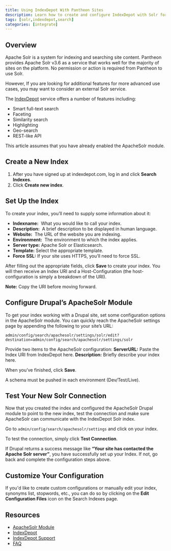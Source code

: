 ```yaml
---
title: Using IndexDepot With Pantheon Sites
description: Learn how to create and configure IndexDepot with Solr for advanced search indexing features for your Drupal or WordPress sites.
tags: [solr,indexdepot,search]
categories: [integrate]
---
```

## Overview

Apache Solr is a system for indexing and searching site content. Pantheon provides Apache Solr v3.6 as a service that works well for the majority of sites on the platform. No permission or action is required from Pantheon to use Solr.

However, If you are looking for additional features for more advanced use cases, you may want to consider an external Solr service.

The [IndexDepot](https://www.indexdepot.com/en/) service offers a number of features including:

- Smart full-text search
- Faceting
- Similarity search
- Highlighting
- Geo-search
- REST-like API

<Alert title="Note" type="info">

This article assumes that you have already enabled the ApacheSolr module.

</Alert>

## Create a New Index

1. After you have signed up at indexdepot.com, log in and click **Search Indexes**.
2. Click **Create new index**.

## Set Up the Index

To create your index, you’ll need to supply some information about it:

- **Indexname:**  What you would like to call your index.
- **Description:**  A brief description to be displayed in human language.
- **Website:**  The URL of the website you are indexing.
- **Environment:**  The environment to which the index applies.
- **Server type:**  Apache Solr or Elasticsearch.
- **Template:** Select the appropriate template.
- **Force SSL:** If your site uses HTTPS, you’ll need to force SSL.

After filling out the appropriate fields, click **Save** to create your index. You will then receive an Index URI and a Host-Configuration (the host-configuration is simply a breakdown of the URI).

**Note:** Copy the URI before moving forward.

## Configure Drupal’s ApacheSolr Module

To get your index working with a Drupal site, set some configuration options in the ApacheSolr module. You can quickly reach the ApacheSolr settings page by appending the following to your site’s URL:

```
admin/config/search/apachesolr/settings/solr/edit?destination=admin/config/search/apachesolr/settings/solr
```

Provide two items to the ApacheSolr configuration:
**ServerURL:** Paste the Index URI from IndexDepot here.
**Description:** Briefly describe your index here.

When you’ve finished, click **Save**.

<Alert title="Warning" type="danger">

A schema must be pushed in each environment (Dev/Test/Live).

</Alert>

## Test Your New Solr Connection

Now that you created the index and configured the ApacheSolr Drupal module to point to the new index, test the connection and make sure ApacheSolr can communicate with the IndexDepot Solr index.

Go to `admin/config/search/apachesolr/settings` and click on your index.

To test the connection, simply click **Test Connection**.

If Drupal returns a success message like **“Your site has contacted the Apache Solr server”**, you have successfully set up your Index. If not, go back and complete the configuration steps above.

## Customize Your Configuration

If you'd like to create custom configurations or manually edit your index, synonyms list, stopwords, etc., you can do so by clicking on the **Edit Configuration Files** icon on the Search Indexes page.

## Resources

- [ApacheSolr Module](https://drupal.org/project/apachesolr) 
- [IndexDepot](https://www.indexdepot.com/en/)
- [IndexDepot Support](https://www.indexdepot.com/en/faq)
- [FAQ](/faq)
